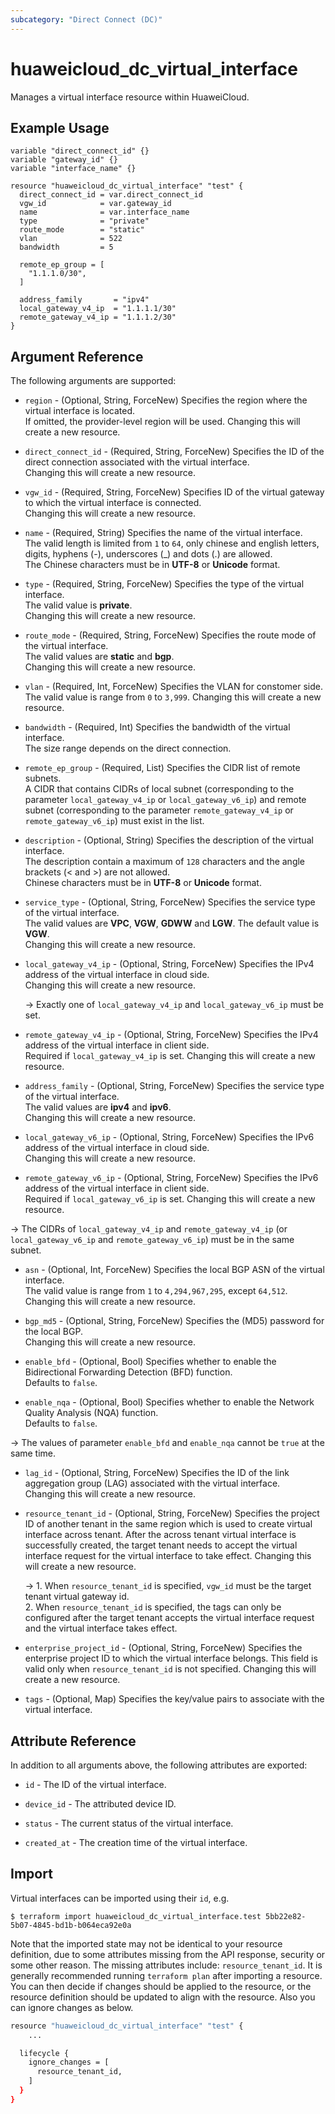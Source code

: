 ```yaml
---
subcategory: "Direct Connect (DC)"
---
```


# huaweicloud_dc_virtual_interface

Manages a virtual interface resource within HuaweiCloud.

## Example Usage

```hcl
variable "direct_connect_id" {}
variable "gateway_id" {}
variable "interface_name" {}

resource "huaweicloud_dc_virtual_interface" "test" {
  direct_connect_id = var.direct_connect_id
  vgw_id            = var.gateway_id
  name              = var.interface_name
  type              = "private"
  route_mode        = "static"
  vlan              = 522
  bandwidth         = 5

  remote_ep_group = [
    "1.1.1.0/30",
  ]

  address_family       = "ipv4"
  local_gateway_v4_ip  = "1.1.1.1/30"
  remote_gateway_v4_ip = "1.1.1.2/30"
}
```

## Argument Reference

The following arguments are supported:

* `region` - (Optional, String, ForceNew) Specifies the region where the virtual interface is located.  
  If omitted, the provider-level region will be used. Changing this will create a new resource.

* `direct_connect_id` - (Required, String, ForceNew) Specifies the ID of the direct connection associated with the
  virtual interface.  
  Changing this will create a new resource.

* `vgw_id` - (Required, String, ForceNew) Specifies ID of the virtual gateway to which the virtual interface is
  connected.  
  Changing this will create a new resource.

* `name` - (Required, String) Specifies the name of the virtual interface.  
  The valid length is limited from `1` to `64`, only chinese and english letters, digits, hyphens (-), underscores (_)
  and dots (.) are allowed.  
  The Chinese characters must be in **UTF-8** or **Unicode** format.

* `type` - (Required, String, ForceNew) Specifies the type of the virtual interface.  
  The valid value is **private**.  
  Changing this will create a new resource.

* `route_mode` - (Required, String, ForceNew) Specifies the route mode of the virtual interface.  
  The valid values are **static** and **bgp**.  
  Changing this will create a new resource.

* `vlan` - (Required, Int, ForceNew) Specifies the VLAN for constomer side.  
  The valid value is range from `0` to `3,999`.
  Changing this will create a new resource.

* `bandwidth` - (Required, Int) Specifies the bandwidth of the virtual interface.  
  The size range depends on the direct connection.

* `remote_ep_group` - (Required, List) Specifies the CIDR list of remote subnets.  
  A CIDR that contains CIDRs of local subnet (corresponding to the parameter `local_gateway_v4_ip` or
  `local_gateway_v6_ip`) and remote subnet (corresponding to the parameter `remote_gateway_v4_ip` or
  `remote_gateway_v6_ip`) must exist in the list.

* `description` - (Optional, String) Specifies the description of the virtual interface.  
  The description contain a maximum of `128` characters and the angle brackets (< and >) are not allowed.  
  Chinese characters must be in **UTF-8** or **Unicode** format.

* `service_type` - (Optional, String, ForceNew) Specifies the service type of the virtual interface.  
  The valid values are **VPC**, **VGW**, **GDWW** and **LGW**. The default value is **VGW**.  
  Changing this will create a new resource.

* `local_gateway_v4_ip` - (Optional, String, ForceNew) Specifies the IPv4 address of the virtual interface in cloud
  side.  
  Changing this will create a new resource.

  -> Exactly one of `local_gateway_v4_ip` and `local_gateway_v6_ip` must be set.

* `remote_gateway_v4_ip` - (Optional, String, ForceNew) Specifies the IPv4 address of the virtual interface in client
  side.  
  Required if `local_gateway_v4_ip` is set.
  Changing this will create a new resource.

* `address_family` - (Optional, String, ForceNew) Specifies the service type of the virtual interface.  
  The valid values are **ipv4** and **ipv6**.  
  Changing this will create a new resource.

* `local_gateway_v6_ip` - (Optional, String, ForceNew) Specifies the IPv6 address of the virtual interface in cloud
  side.  
  Changing this will create a new resource.

* `remote_gateway_v6_ip` - (Optional, String, ForceNew) Specifies the IPv6 address of the virtual interface in client
  side.  
  Required if `local_gateway_v6_ip` is set.
  Changing this will create a new resource.

-> The CIDRs of `local_gateway_v4_ip` and `remote_gateway_v4_ip` (or `local_gateway_v6_ip` and `remote_gateway_v6_ip`)
  must be in the same subnet.

* `asn` - (Optional, Int, ForceNew) Specifies the local BGP ASN of the virtual interface.  
  The valid value is range from `1` to `4,294,967,295`, except `64,512`.
  Changing this will create a new resource.

* `bgp_md5` - (Optional, String, ForceNew) Specifies the (MD5) password for the local BGP.  
  Changing this will create a new resource.

* `enable_bfd` - (Optional, Bool) Specifies whether to enable the Bidirectional Forwarding Detection (BFD) function.  
  Defaults to `false`.

* `enable_nqa` - (Optional, Bool) Specifies whether to enable the Network Quality Analysis (NQA) function.  
  Defaults to `false`.

-> The values of parameter `enable_bfd` and `enable_nqa` cannot be `true` at the same time.

* `lag_id` - (Optional, String, ForceNew) Specifies the ID of the link aggregation group (LAG) associated with the
  virtual interface.  
  Changing this will create a new resource.

* `resource_tenant_id` - (Optional, String, ForceNew) Specifies the project ID of another tenant in the same region
  which is used to create virtual interface across tenant. After the across tenant virtual interface is successfully
  created, the target tenant needs to accept the virtual interface request for the virtual interface to take effect.
  Changing this will create a new resource.

  -> 1. When `resource_tenant_id` is specified, `vgw_id` must be the target tenant virtual gateway id.
  <br/>2. When `resource_tenant_id` is specified, the tags can only be configured after the target tenant accepts the
  virtual interface request and the virtual interface takes effect.

* `enterprise_project_id` - (Optional, String, ForceNew) Specifies the enterprise project ID to which the virtual
  interface belongs. This field is valid only when `resource_tenant_id` is not specified.
  Changing this will create a new resource.

* `tags` - (Optional, Map) Specifies the key/value pairs to associate with the virtual interface.

## Attribute Reference

In addition to all arguments above, the following attributes are exported:

* `id` - The ID of the virtual interface.

* `device_id` - The attributed device ID.

* `status` - The current status of the virtual interface.

* `created_at` - The creation time of the virtual interface.

## Import

Virtual interfaces can be imported using their `id`, e.g.

```shell
$ terraform import huaweicloud_dc_virtual_interface.test 5bb22e82-5b07-4845-bd1b-b064eca92e0a
```

Note that the imported state may not be identical to your resource definition, due to some attributes missing from the
API response, security or some other reason. The missing attributes include:
`resource_tenant_id`.
It is generally recommended running `terraform plan` after importing a resource.
You can then decide if changes should be applied to the resource, or the resource definition should be updated to align
with the resource. Also you can ignore changes as below.

```bash
resource "huaweicloud_dc_virtual_interface" "test" {
    ...

  lifecycle {
    ignore_changes = [
      resource_tenant_id,
    ]
  }
}
```
